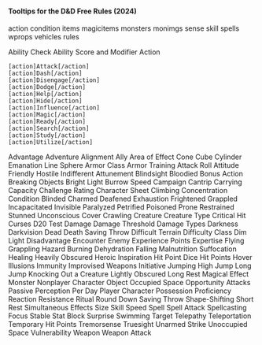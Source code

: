 #### Tooltips for the D&D Free Rules (2024)
action
condition
items
magicitems
monsters
monimgs
sense
skill
spells
wprops
vehicles
rules

Ability Check
Ability Score and Modifier
Action

`[action]Attack[/action]`  
`[action]Dash[/action]`  
`[action]Disengage[/action]`  
`[action]Dodge[/action]`  
`[action]Help[/action]`  
`[action]Hide[/action]`  
`[action]Influence[/action]`  
`[action]Magic[/action]`  
`[action]Ready[/action]`  
`[action]Search[/action]`  
`[action]Study[/action]`  
`[action]Utilize[/action]`  

Advantage
Adventure
Alignment
Ally
Area of Effect
Cone
Cube
Cylinder
Emanation
Line
Sphere
Armor Class
Armor Training
Attack Roll
Attitude
Friendly
Hostile
Indifferent
Attunement
Blindsight
Bloodied
Bonus Action
Breaking Objects
Bright Light
Burrow Speed
Campaign
Cantrip
Carrying Capacity
Challenge Rating
Character Sheet
Climbing
Concentration
Condition
Blinded
Charmed
Deafened
Exhaustion
Frightened
Grappled
Incapacitated
Invisible
Paralyzed
Petrified
Poisoned
Prone
Restrained
Stunned
Unconscious
Cover
Crawling
Creature
Creature Type
Critical Hit
Curses
D20 Test
Damage
Damage Threshold
Damage Types
Darkness
Darkvision
Dead
Death Saving Throw
Difficult Terrain
Difficulty Class
Dim Light
Disadvantage
Encounter
Enemy
Experience Points
Expertise
Flying
Grappling
Hazard
Burning
Dehydration
Falling
Malnutrition
Suffocation
Healing
Heavily Obscured
Heroic Inspiration
Hit Point Dice
Hit Points
Hover
Illusions
Immunity
Improvised Weapons
Initiative
Jumping
High Jump
Long Jump
Knocking Out a Creature
Lightly Obscured
Long Rest
Magical Effect
Monster
Nonplayer Character
Object
Occupied Space
Opportunity Attacks
Passive Perception
Per Day
Player Character
Possession
Proficiency
Reaction
Resistance
Ritual
Round Down
Saving Throw
Shape-Shifting
Short Rest
Simultaneous Effects
Size
Skill
Speed
Spell
Spell Attack
Spellcasting Focus
Stable
Stat Block
Surprise
Swimming
Target
Telepathy
Teleportation
Temporary Hit Points
Tremorsense
Truesight
Unarmed Strike
Unoccupied Space
Vulnerability
Weapon
Weapon Attack
